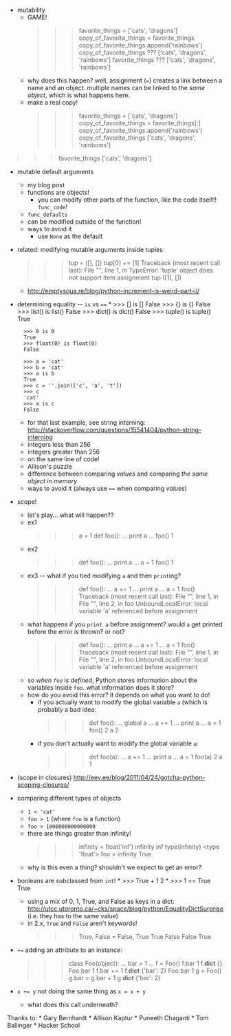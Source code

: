 * mutability
    * GAME!
        >>> favorite_things = ['cats', 'dragons']
        >>> copy_of_favorite_things = favorite_things
        >>> copy_of_favorite_things.append('rainbows')
        >>> copy_of_favorite_things
        ???
        ['cats', 'dragons', 'rainbows']
        >>> favorite_things
        ???
        ['cats', 'dragons', 'rainbows']
    * why does this happen? well, assignment (`=`) creates a link between a name and an object. multiple names can be linked to the *same object*, which is what happens here.
    * make a real copy!
        >>> favorite_things = ['cats', 'dragons']
        >>> copy_of_favorite_things = favorite_things[:]
        >>> copy_of_favorite_things.append('rainbows')
        >>> copy_of_favorite_things
        ['cats', 'dragons', 'rainbows']
>>> favorite_things
['cats', 'dragons']
* mutable default arguments
    * my blog post
    * functions are objects!
        * you can modify other parts of the function, like the code itself!! `func_code`!
    * `func_defaults`
    * can be modified outside of the function!
    * ways to avoid it
        * use `None` as the default
* related: modifying mutable arguments inside tuples
    >>> tup = ([], [])
    >>> tup[0] += [1]
    Traceback (most recent call last):
      File "<stdin>", line 1, in <module>
    TypeError: 'tuple' object does not support item assignment
    >>> tup
    ([1], [])
    * http://emptysqua.re/blog/python-increment-is-weird-part-ii/
* determining equality -- `is` vs `==`
    *
        >>> [] is []
        False
        >>> {} is {}
        False
        >>> list() is list()
        False
        >>> dict() is dict()
        False
        >>> tuple() is tuple()
        True

        >>> 0 is 0
        True
        >>> float(0) is float(0)
        False

        >>> a = 'cat'
        >>> b = 'cat'
        >>> a is b
        True
        >>> c = ''.join(['c', 'a', 't'])
        >>> c
        'cat'
        >>> a is c
        False
    * for that last example, see string interning: http://stackoverflow.com/questions/15541404/python-string-interning
    * integers less than 256
    * integers greater than 256
    * on the same line of code!
    * Allison's puzzle
    * difference between comparing *values* and comparing *the same object in memory*
    * ways to avoid it (always use `==` when comparing *values*)
* scope!
    * let's play... what will happen??
    * ex1
        >>> a = 1
        >>> def foo():
        ...     print a
        ...
        >>> foo()
        1
    * ex2
        >>> def foo():
        ...     print a
        ...
        >>> a = 1
        >>> foo()
        1
    * ex3 -- what if you tied modifying `a` and then `print`ing?
        >>> def foo():
        ...     a += 1
        ...     print a
        ...
        >>> a = 1
        >>> foo()
        Traceback (most recent call last):
          File "<stdin>", line 1, in <module>
          File "<stdin>", line 2, in foo
        UnboundLocalError: local variable 'a' referenced before assignment
    * what happens if you `print a` before assignment? would `a` get printed before the error is thrown? or not?
        >>> def foo():
        ...     print a
        ...     a += 1
        ...
        >>> a = 1
        >>> foo()
        Traceback (most recent call last):
          File "<stdin>", line 1, in <module>
          File "<stdin>", line 2, in foo
        UnboundLocalError: local variable 'a' referenced before assignment
    * so *when `foo` is defined*, Python stores information about the variables inside `foo`. what information does it store?
    * how do you avoid this error? it depends on what you want to do!
        * if you actually want to modify the global variable `a` (which is probably a bad idea:
            >>> def foo():
            ...     global a
            ...     a += 1
            ...     print a
            ...
            >>> a = 1
            >>> foo()
            2
            >>> a
            2
        * if you don't actually want to modify the global variable `a`:
            >>> def foo(a):
            ...     a += 1
            ...     print a
            ...
            >>> a = 1
            >>> foo(a)
            2
            >>> a
            1
* (scope in closures) http://eev.ee/blog/2011/04/24/gotcha-python-scoping-closures/
* comparing different types of objects
    * `1 < 'cat'`
    * `foo > 1` (where `foo` is a function)
    * `foo > 1000000000000000`
    * there are things greater than infinity!
        >>> infinity = float('inf')
        >>> infinity
        inf
        >>> type(infinity)
        <type 'float'>
        >>> foo > infinity
        True
    * why is this even a thing? shouldn't we expect to get an error?
* booleans are subclassed from `int`!
    *
        >>> True + 1
        2
    *
        >>> 1 == True
        True
    * using a mix of 0, 1, True, and False as keys in a dict: http://utcc.utoronto.ca/~cks/space/blog/python/EqualityDictSurprise (i.e. they has to the same value)
    * in 2.x, `True` and `False` aren't keywords!
        >>> True, False = False, True
        >>> True
        False
        >>> False
        True
* `+=` adding an attribute to an instance:
    >>> class Foo(object):
    ...     bar = 1
    ...
    >>> f = Foo()
    >>> f.bar
    1
    >>> f.__dict__
    {}
    >>> Foo.bar
    1
    >>> f.bar += 1
    >>> f.__dict__
    {'bar': 2}
    >>> Foo.bar
    1
    >>> g = Foo()
    >>> g.bar = g.bar + 1
    >>> g.__dict__
    {'bar': 2}
* `x += y` not doing the same thing as `x = x + y`
    * what does this call underneath?

Thanks to:
    * Gary Bernhardt
    * Allison Kaptur
    * Puneeth Chaganti
    * Tom Ballinger
    * Hacker School
